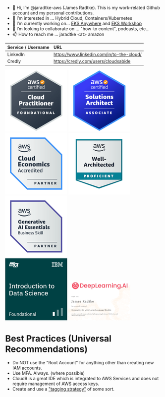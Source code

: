 - 👋 Hi, I’m @jaradtke-aws (James Radtke).  This is my work-related Github account and my personal contributions.
- 👀 I’m interested in ... Hybrid Cloud, Containers/Kubernetes
- 🌱 I’m currently working on... [EKS Anywhere](https://github.com/aws/eks-anywhere) and [EKS Workshop](https://github.com/aws-samples/eks-workshop-v2)
- 💞️ I’m looking to collaborate on ... "how-to content", podcasts, etc...
- 📫 How to reach me ... jaradtke \<at> amazon 


| Service / Username       | URL |
|:-------------------------|:------------------------------------------|
| LinkedIn                 | https://www.linkedin.com/in/to-the-cloud/ |
| Credly                   | https://credly.com/users/cloudxabide      |


![AWS Certified Cloud Practitioner](./images/aws-certified-cloud-practitioner-200x200.png)
![AWS Certified Solutions Architect Associate](./images/aws-certified-solutions-architect-associate-200x200.png)
<BR>
![AWS Cloud Economics](images/aws-partner-cloud-economics-accreditation-200x200.png)
![AWS Well Architected](images/aws-well-architected-proficient-198x198.png)
![AWS Generative AI Essentials](images/GenAI-BusinessSkill-200x200.png)
<BR>
![IBM (edX) Intro to Data Science](./images/IBM_edX-introduction-to-data-science-200x200.png)
![Deeplearning.AI - GenAI with Large Language Models](./images/GenAI-with-LLM-200x200.png)

# Best Practices (Universal Recommendations)
* Do NOT use the "Root Account" for anything other than creating new IAM accounts.
* Use MFA.  Always. (where possible)
* Cloud9 is a great IDE which is integrated to AWS Services and does not require management of AWS access keys.
* Create and use a ["tagging strategy"](https://docs.aws.amazon.com/general/latest/gr/aws_tagging.html) of some sort.

<!---
jaradtke-aws/jaradtke-aws is a ✨ special ✨ repository because its `README.md` (this file) appears on your GitHub profile.
You can click the Preview link to take a look at your changes.
--->
